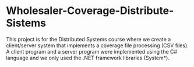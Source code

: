 # Wholesaler-Coverage-Distribute-Sistems
This project is for the Distributed Systems course where we create a client/server system that implements a coverage file processing (CSV files). A client program and a server program were implemented using the C# language and we only used the .NET framework libraries (System*).
